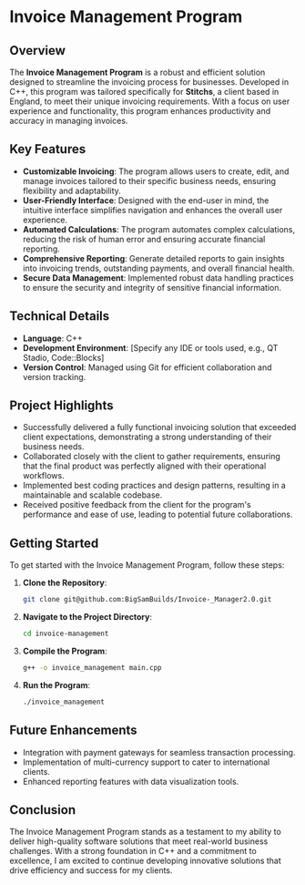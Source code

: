 # Invoice Management Program

## Overview

The **Invoice Management Program** is a robust and efficient solution designed to streamline the invoicing process for businesses. Developed in C++, this program was tailored specifically for **Stitchs**, a client based in England, to meet their unique invoicing requirements. With a focus on user experience and functionality, this program enhances productivity and accuracy in managing invoices.

## Key Features

- **Customizable Invoicing**: The program allows users to create, edit, and manage invoices tailored to their specific business needs, ensuring flexibility and adaptability.
- **User-Friendly Interface**: Designed with the end-user in mind, the intuitive interface simplifies navigation and enhances the overall user experience.
- **Automated Calculations**: The program automates complex calculations, reducing the risk of human error and ensuring accurate financial reporting.
- **Comprehensive Reporting**: Generate detailed reports to gain insights into invoicing trends, outstanding payments, and overall financial health.
- **Secure Data Management**: Implemented robust data handling practices to ensure the security and integrity of sensitive financial information.

## Technical Details

- **Language**: C++
- **Development Environment**: [Specify any IDE or tools used, e.g., QT Stadio, Code::Blocks]
- **Version Control**: Managed using Git for efficient collaboration and version tracking.

## Project Highlights

- Successfully delivered a fully functional invoicing solution that exceeded client expectations, demonstrating a strong understanding of their business needs.
- Collaborated closely with the client to gather requirements, ensuring that the final product was perfectly aligned with their operational workflows.
- Implemented best coding practices and design patterns, resulting in a maintainable and scalable codebase.
- Received positive feedback from the client for the program's performance and ease of use, leading to potential future collaborations.

## Getting Started

To get started with the Invoice Management Program, follow these steps:

1. **Clone the Repository**:
   ```bash
   git clone git@github.com:BigSamBuilds/Invoice-_Manager2.0.git
   ```

2. **Navigate to the Project Directory**:
   ```bash
   cd invoice-management
   ```

3. **Compile the Program**:
   ```bash
   g++ -o invoice_management main.cpp
   ```

4. **Run the Program**:
   ```bash
   ./invoice_management
   ```

## Future Enhancements

- Integration with payment gateways for seamless transaction processing.
- Implementation of multi-currency support to cater to international clients.
- Enhanced reporting features with data visualization tools.

## Conclusion

The Invoice Management Program stands as a testament to my ability to deliver high-quality software solutions that meet real-world business challenges. With a strong foundation in C++ and a commitment to excellence, I am excited to continue developing innovative solutions that drive efficiency and success for my clients.
